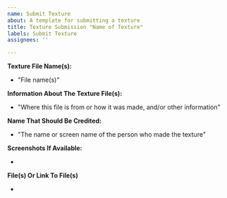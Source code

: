 ```yaml
---
name: Submit Texture
about: A template for submitting a texture
title: Texture Submission "Name of Texture"
labels: Submit Texture
assignees: ''

---
```


**Texture File Name(s):**

- "File name(s)"

**Information About The Texture File(s):**

- "Where this file is from or how it was made, and/or other information"

**Name That Should Be Credited:**

- "The name or screen name of the person who made the texture"

**Screenshots If Available:**

- 

**File(s) Or Link To File(s)**

-
